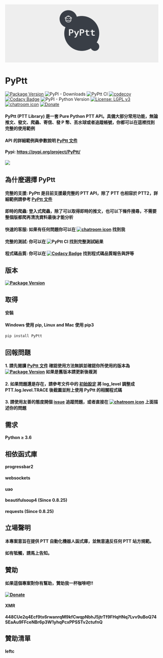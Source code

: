 ![](https://raw.githubusercontent.com/PttCodingMan/PyPtt/master/logo/facebook_cover_photo_2.png)
# PyPtt
[![Package Version](https://img.shields.io/pypi/v/PyPtt.svg)](https://pypi.python.org/pypi/PyPtt)
![PyPI - Downloads](https://img.shields.io/pypi/dm/PyPtt)
![PyPtt CI](https://github.com/PttCodingMan/PyPtt/workflows/PyPtt%20CI/badge.svg?branch=master)
[![codecov](https://codecov.io/gh/PttCodingMan/PyPtt/branch/master/graph/badge.svg)](https://codecov.io/gh/PttCodingMan/PyPtt)
[![Codacy Badge](https://api.codacy.com/project/badge/Grade/940fe61df0a0443ba883307e11e7b22d)](https://www.codacy.com/manual/PttCodingMan/PyPtt?utm_source=github.com&amp;utm_medium=referral&amp;utm_content=PttCodingMan/PyPtt&amp;utm_campaign=Badge_Grade)
![PyPI - Python Version](https://img.shields.io/pypi/pyversions/PyPtt)
[![License: LGPL v3](https://img.shields.io/badge/License-LGPL%20v3-blue.svg)](https://www.gnu.org/licenses/lgpl-3.0)
[![chatroom icon](https://patrolavia.github.io/telegram-badge/chat.png)](https://t.me/PyPtt)
[![Donate](https://img.shields.io/badge/Donate-PayPal-green.svg)](http://paypal.me/CodingMan)

#### PyPtt (PTT Library) 是一套 Pure Python PTT API。具備大部分常用功能，無論推文、發文、爬蟲、寄信、發 P 幣、丟水球或者追蹤帳號，你都可以在這裡找到完整的使用範例
#### API 的詳細範例與參數說明 [PyPtt 文件](https://github.com/PttCodingMan/PyPtt/tree/master/doc)
#### Pypi: https://pypi.org/project/PyPtt/
<img src="https://i.imgur.com/wfaf8Bk.gif" width="480">

## 為什麼選擇 PyPtt
#### 完整的支援: PyPtt 是目前支援最完整的 PTT API，除了 PTT 也相容於 PTT2，詳細範例請參考 [PyPtt 文件](https://github.com/PttCodingMan/PyPtt/tree/master/doc)
#### 即時的爬蟲: 登入式爬蟲，除了可以取得即時的推文，也可以下條件搜尋，不需要整個版都爬再清洗資料最後才能分析
#### 快速的客服: 如果有任何問題你可以在 [![chatroom icon](https://patrolavia.github.io/telegram-badge/chat.png)](https://t.me/PyPtt) 找到我
#### 完整的測試: 你可以在 ![PyPtt CI](https://github.com/PttCodingMan/PyPtt/workflows/PyPtt%20CI/badge.svg?branch=master) 找到完整測試結果
#### 程式碼品質: 你可以在 [![Codacy Badge](https://api.codacy.com/project/badge/Grade/940fe61df0a0443ba883307e11e7b22d)](https://www.codacy.com/manual/PttCodingMan/PyPtt?utm_source=github.com&amp;utm_medium=referral&amp;utm_content=PttCodingMan/PyPtt&amp;utm_campaign=Badge_Grade) 找到程式碼品質報告與評等

## 版本
#### [![Package Version](https://img.shields.io/pypi/v/PyPtt.svg)](https://pypi.python.org/pypi/PyPtt)

## 取得
#### 安裝
#### Windows 使用 pip, Linux and Mac 使用 pip3
```bash
pip install PyPtt
```

## 回報問題
#### 1. 請先閱讀 [PyPtt 文件](https://github.com/PttCodingMan/PyPtt/tree/master/doc) 確認使用方法無誤並確認你所使用的版本為 [![Package Version](https://img.shields.io/pypi/v/PyPtt.svg)](https://pypi.python.org/pypi/PyPtt) 如果是舊版本請更新後複測
#### 2. 如果問題還是存在，請參考文件中的 [初始設定](https://github.com/PttCodingMan/PyPtt/tree/master/doc#%E5%88%9D%E5%A7%8B%E8%A8%AD%E5%AE%9A) 將 log_level 調整成 PTT.log.level.TRACE 後截圖並附上使用 PyPtt 的相關程式碼
#### 3. 請使用友善的態度開個 [issue](https://github.com/PttCodingMan/PyPtt/issues/new) 追蹤問題，或者直接在 [![chatroom icon](https://patrolavia.github.io/telegram-badge/chat.png)](https://t.me/PyPtt) 上面描述你的問題

## 需求
#### Python ≥ 3.6

## 相依函式庫
#### progressbar2
#### websockets
#### uao
#### beautifulsoup4 (Since 0.8.25)
#### requests (Since 0.8.25)

## 立場聲明
#### 本專案意旨在提供 PTT 自動化機器人函式庫，並無意違反任何 PTT 站方規範。
#### 如有牴觸，請馬上告知。

## 贊助
#### 如果這個專案對你有幫助，贊助我一杯咖啡吧!!
####
#### [![Donate](https://img.shields.io/badge/Donate-PayPal-green.svg)](http://paypal.me/CodingMan)
####
#### XMR
#### 448CUe2q4Ecf9tx6rwanrqM9kfCwqpNbhJ5jtrTf9FHqHNq7Lvv9uBoQ74SEaAu9FFceNBr6p3W1yhqPcxPPSSTv2ctufnQ

## 贊助清單

#### leftc

